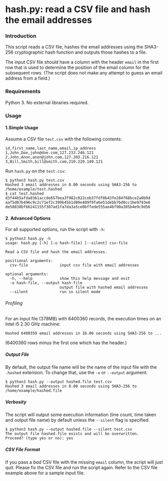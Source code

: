 # hash.py: read a CSV file and hash the email addresses

### Introduction
This script reads a CSV file, hashes the email addresses using the SHA3-256 cryptographic hash function and outputs those hashes to a file.

The input CSV file should have a column with the header `email` in the first row that is used to determine the position of the email column for the subsequent rows. (The script does not make any attempt to guess an email address from a field.)

### Requirements

Python 3. No external libraries required.

### Usage

#### 1.Simple Usage
Assume a CSV file `test.csv` with the following contents:
```
id,first_name,last_name,email,ip_address
1,John,Doe,john@doe.com,127.233.246.121
2,John,Anon,anon@john.com,127.203.216.121
3,Bill,Smith,bill@smith.com,210.220.149.121
```
Run `hash.py` on the `test.csv`:

```
$ python3 hash.py test.csv 
Hashed 3 email addresses in 0.00 seconds using SHA3-256 to /home/example/test.hashed
$ cat test.hashed 
d3f44b5afda8361accde657bea3f982c022ceb37fdf0b43fe284f68bce2a0b9d
aaf5d07b496c9c2c71ef2c399b45b1d89e409f9fa6e51debb7bd0cc1be9793e6
de58838bf66241155f307ad1fa7da3a5ce0bffede555ae4bf90a385b4e9c9d56
```

#### 2. Advanced Options

For all supported options, run the script with `-h`:

```
$ python3 hash.py -h
usage: hash.py [-h] [-o hash-file] [--silent] csv-file

Read a CSV file and hash the email addresses.

positional arguments:
  csv-file              input csv file with email addresses

optional arguments:
  -h, --help            show this help message and exit
  -o hash-file, --output hash-file
                        output file with hashed email addresses
  --silent              run in silent mode
```

###### Profiling

For an input file (378MB) with 6400360 records, the execution times on an Intel i5 2.30 GHz machine:

    Hashed 6400359 email addresses in 16.06 seconds using SHA3-256 to ...

(6400360 rows minus the first one which has the header.)

##### Output File

By default, the output file name will be the name of the input file with the `.hashed` extension. To change that, use the `-o` or `--output` argument:

```
$ python3 hash.py --output hashed.file test.csv
Hashed 3 email addresses in 0.00 seconds using SHA3-256 to /home/example/hashed.file
```

##### Verbosity

The script will output some execution information (line count, time taken and output file name) by default unless the `--silent` flag is specified.

```
$ python3 hash.py --output hashed.file --silent test.csv
The output file hashed.file exists and will be overwritten.
Proceed? (type yes or no): yes
```
##### CSV File Format

If you pass a *bad* CSV file with the missing `email` column, the script will just quit. Please fix the CSV file and run the script again. Refer to the CSV file example above for a sample input file.
